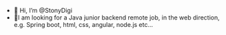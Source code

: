 - 👋 Hi, I’m @StonyDigi
- 🌱I am looking for a Java junior backend remote job, in the web direction, e.g. Spring boot, html, css, angular, node.js etc...


<!---
StonyDigi/StonyDigi is a ✨ special ✨ repository because its `README.md` (this file) appears on your GitHub profile.
You can click the Preview link to take a look at your changes.
--->
